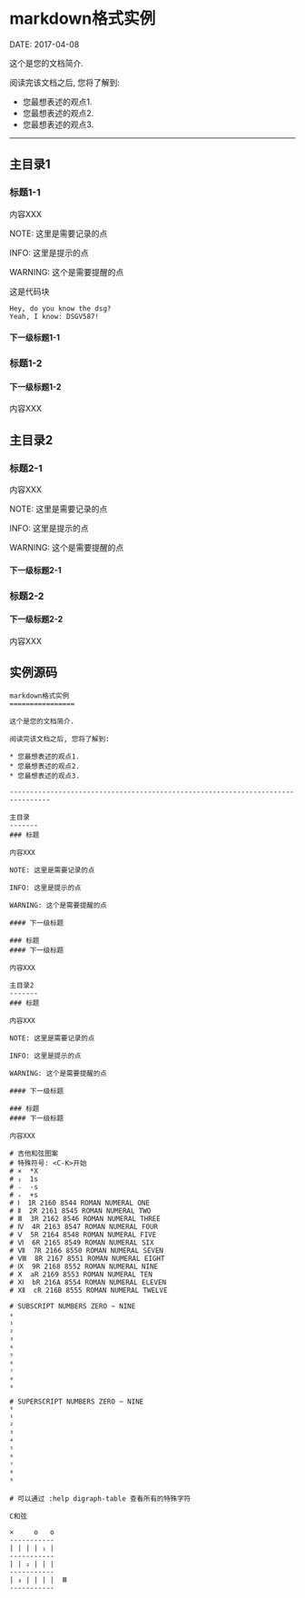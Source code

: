 markdown格式实例
================

DATE: 2017-04-08

这个是您的文档简介.

阅读完该文档之后, 您将了解到:

* 您最想表述的观点1.
* 您最想表述的观点2.
* 您最想表述的观点3.

--------------------------------------------------------------------------------

主目录1
-------
### 标题1-1

内容XXX

NOTE: 这里是需要记录的点

INFO: 这里是提示的点

WARNING: 这个是需要提醒的点

这是代码块

```
Hey, do you know the dsg?
Yeah, I know: DSGV587!
```

#### 下一级标题1-1

### 标题1-2
#### 下一级标题1-2

内容XXX

主目录2
-------
### 标题2-1

内容XXX

NOTE: 这里是需要记录的点

INFO: 这里是提示的点

WARNING: 这个是需要提醒的点

#### 下一级标题2-1

### 标题2-2
#### 下一级标题2-2

内容XXX

实例源码
-------

```markown
markdown格式实例
================

这个是您的文档简介.

阅读完该文档之后, 您将了解到:

* 您最想表述的观点1.
* 您最想表述的观点2.
* 您最想表述的观点3.

--------------------------------------------------------------------------------

主目录
-------
### 标题

内容XXX

NOTE: 这里是需要记录的点

INFO: 这里是提示的点

WARNING: 这个是需要提醒的点

#### 下一级标题

### 标题
#### 下一级标题

内容XXX

主目录2
-------
### 标题

内容XXX

NOTE: 这里是需要记录的点

INFO: 这里是提示的点

WARNING: 这个是需要提醒的点

#### 下一级标题

### 标题
#### 下一级标题

内容XXX

```

```
# 吉他和弦图案
# 特殊符号: <C-K>开始
# ×  *X
# ₁  1s
# ₋  -s
# ₊  +s
# Ⅰ  1R 2160 8544 ROMAN NUMERAL ONE
# Ⅱ  2R 2161 8545 ROMAN NUMERAL TWO
# Ⅲ  3R 2162 8546 ROMAN NUMERAL THREE
# Ⅳ  4R 2163 8547 ROMAN NUMERAL FOUR
# Ⅴ  5R 2164 8548 ROMAN NUMERAL FIVE
# Ⅵ  6R 2165 8549 ROMAN NUMERAL SIX
# Ⅶ  7R 2166 8550 ROMAN NUMERAL SEVEN
# Ⅷ  8R 2167 8551 ROMAN NUMERAL EIGHT
# Ⅸ  9R 2168 8552 ROMAN NUMERAL NINE
# Ⅹ  aR 2169 8553 ROMAN NUMERAL TEN
# Ⅺ  bR 216A 8554 ROMAN NUMERAL ELEVEN
# Ⅻ  cR 216B 8555 ROMAN NUMERAL TWELVE

# SUBSCRIPT NUMBERS ZERO ~ NINE
₀
₁
₂
₃
₄
₅
₆
₇
₈
₉

# SUPERSCRIPT NUMBERS ZERO ~ NINE
⁰
¹
²
³
⁴
⁵
⁶
⁷
⁸
⁹

# 可以通过 :help digraph-table 查看所有的特殊字符

C和弦

×     o   o
-----------
| | | | ₁ |
-----------
| | ₂ | | |
-----------
| ₃ | | | |  Ⅲ
-----------
```
